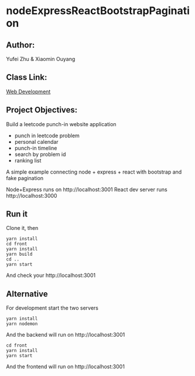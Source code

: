 # nodeExpressReactBootstrapPagination

## Author: 
Yufei Zhu & Xiaomin Ouyang

## Class Link: 
[Web Development](https://johnguerra.co/classes/webDevelopment_spring_2021/)

## Project Objectives:
Build a leetcode punch-in website application 
- punch in leetcode problem
- personal calendar
- punch-in timeline
- search by problem id
- ranking list

A simple example connecting node + express + react with bootstrap and fake pagination

Node+Express runs on http://localhost:3001
React dev server runs http://localhost:3000

## Run it

Clone it, then

```
yarn install
cd front
yarn install
yarn build
cd ..
yarn start
```

And check your http://localhost:3001

## Alternative

For development start the two servers

```
yarn install
yarn nodemon
```

And the backend will run on http://localhost:3001

```
cd front
yarn install
yarn start
```

And the frontend will run on http://localhost:3001
